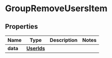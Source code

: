 
# GroupRemoveUsersItem

## Properties
Name | Type | Description | Notes
------------ | ------------- | ------------- | -------------
**data** | [**UserIds**](UserIds.md) |  | 



